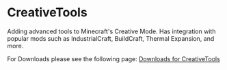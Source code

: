 CreativeTools
=============

Adding advanced tools to Minecraft's Creative Mode. Has integration with popular mods such as IndustrialCraft, BuildCraft, Thermal Expansion, and more.

For Downloads please see the following page:
[Downloads for CreativeTools](http://widux.net/wiki/index.php?n=CreativeTools.Downloads)
